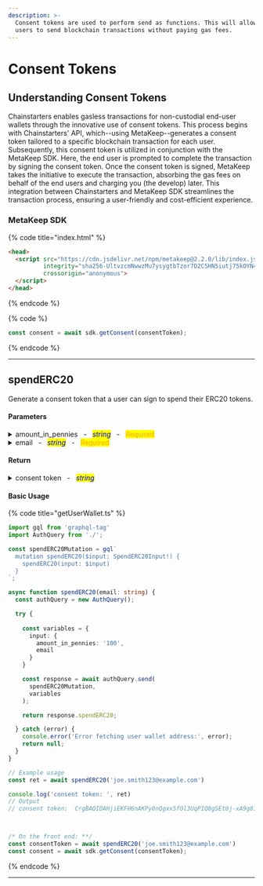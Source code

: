 ```yaml
---
description: >-
  Consent tokens are used to perform send as functions. This will allow your
  users to send blockchain transactions without paying gas fees.
---
```


# Consent Tokens

## Understanding Consent Tokens

Chainstarters enables gasless transactions for non-custodial end-user wallets through the innovative use of consent tokens. This process begins with Chainstarters' API, which--using MetaKeep--generates a consent token tailored to a specific blockchain transaction for each user. Subsequently, this consent token is utilized in conjunction with the MetaKeep SDK. Here, the end user is prompted to complete the transaction by signing the consent token. Once the consent token is signed, MetaKeep takes the initiative to execute the transaction, absorbing the gas fees on behalf of the end users and charging you (the develop) later. This integration between Chainstarters and MetaKeep SDK streamlines the transaction process, ensuring a user-friendly and cost-efficient experience.

### MetaKeep SDK

{% code title="index.html" %}
```html
<head>
  <script src="https://cdn.jsdelivr.net/npm/metakeep@2.2.0/lib/index.js"
          integrity="sha256-UltvzcmNwwzMu7ysygtbTzor7D2CSHN5iutj75kOYN4="
          crossorigin="anonymous">
  </script>
</head>
```
{% endcode %}

{% code %}
```typescript
const consent = await sdk.getConsent(consentToken);
```
{% endcode %}
***

<!--  -->
<!--  -->
<!--  -->
## spendERC20

Generate a consent token that a user can sign to spend their ERC20 tokens.

#### Parameters

<details>

<summary>amount_in_pennies&nbsp;&nbsp;&nbsp;-&nbsp;&nbsp;&nbsp;<em><mark style="color:blue;">string</mark></em>&nbsp;&nbsp;&nbsp;-&nbsp;&nbsp;&nbsp;<mark style="color:orange;">Required</mark></summary>

The amount_in_pennies the user wishes to spend.

Example $1:

```100```

</details>

<details>

<summary>email&nbsp;&nbsp;&nbsp;-&nbsp;&nbsp;&nbsp;<em><mark style="color:blue;">string</mark></em>&nbsp;&nbsp;&nbsp;-&nbsp;&nbsp;&nbsp;<mark style="color:orange;">Required</mark></summary>

The email address of the user.

Example:

```joe.smith123@example.com```

</details>

#### Return

<details>

<summary>consent token&nbsp;&nbsp;&nbsp;-&nbsp;&nbsp;&nbsp;<em><mark style="color:blue;">string</mark></em></summary>

The consent token used in the frontend to complete the transaction.

Example:

```TG9yZW0gaXBzdW0gZG9sb3Igc2l0IGFtZXQsIGNvbnNlY3RldHVyIGFkaXBpc2NpbmcgZWxpdC4gQ3VyYWJpdHVyIHR1cnBpcyBlcmF0LCBibGFuZGl0IHNlZCBtYWduYSB2aXRhZSwgdmFyaXVzIHBvcnR0aXRvciBtaS4gTnVuYyB1dCB2b2x1dHBhdCBhbnRlLiBJbnRlZ2VyIGV1IGVuaW0gYXJjdS4gVXQgYXQgZWxpdCBsaWJlcm8u```

</details>

#### Basic Usage

{% code title="getUserWallet.ts" %}
```typescript
import gql from 'graphql-tag'
import AuthQuery from './';

const spendERC20Mutation = gql`
  mutation spendERC20($input: SpendERC20Input!) {
    spendERC20(input: $input)
  }
`;

async function spendERC20(email: string) {
  const authQuery = new AuthQuery();

  try {
  
    const variables = {
      input: {
        amount_in_pennies: '100',
        email
      }
    }

    const response = await authQuery.send(
      spendERC20Mutation,
      variables
    );

    return response.spendERC20;

  } catch (error) {
    console.error('Error fetching user wallet address:', error);
    return null;
  }
}

// Example usage
const ret = await spendERC20('joe.smith123@example.com')

console.log('consent token: ', ret)
// Output
// consent token:  CrgBAQIDAHjiEKFH6nAKPy0nQgxx5fOl3UqPIQ8gSEt0j-xA9g811QGv7Cnbp4Gxr54OcZ6Hc5T7AAAAfjB8BgkqhkiG9w0BBwagbzBtAgEAMGgGCSqGSIb3DQEHATAeBglghkgBZQMEAS4wEQQM-4nsTNCxsBNG7-agAgEQgDsEBSWm7hvlr7xBbEmAz3KYGQfhMK-Vtj0NDBeuRnygvtEJJ8ycE8PlC0pmnMC620gXHOwoVOhxUAwkxBK1AwoM47tEhjavdMEcaFsrEqQDKBZvG1ujU3EutYNA-ZwiqmrnZkrJyYPIj5cyFUj34XsAEkCJ3OvLj3z17RUjweGieRcOHnssB5OG7CaD068VR50O-gJGMnnRoNalJo5y4_GFc5JAlvWc01zZKgYLrjlMrgKzRdn5TocjRX97--8YFB-1X2hxuGwHAP9XmOEzjtNkgFMVtIht1f5BiOkKv5LRN0OxWZXVk23VVmxCBNOUoBooXElj8mt5URhRxlWJytHPztpy5UqaqkGQh0J4e4bXEZxpNdb73LiGSCfJllcdpC-LP1iAf_Ssngqq_X1xCq7KzddvXGI52lSPM99eSOM2AhP24pb1LGBEFojIBF5-xS2AOyXIJiX9vhkWayXeNS1gnrQoQjVcnTp2X_Ngj_M4EzWRtej5EroAo5WYGxeDmWgx1PHMmPIYLr_-ZQ_PsqXbfX_dcLlS2_ivVgrv8sPsWDFsXbPoOf4EnO0oAtEXmztHKz5H1EgNNu1pkBxr-Tnxk4NN4f4ZPDnhGIegqy7uK6EfLyuejQVYTQpQwDM1xtdE6DBQ0SywjTrFcSyegMT9sY_4IAE=



/* On the front end: **/
const consentToken = await spendERC20('joe.smith123@example.com')
const consent = await sdk.getConsent(consentToken);

```
{% endcode %}

***